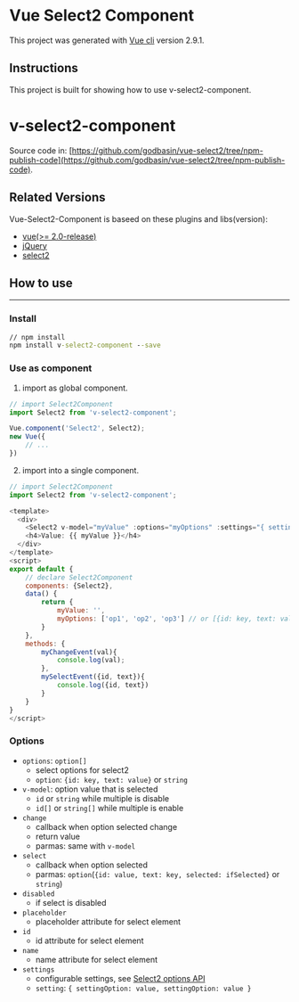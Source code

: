 # Vue Select2 Component

This project was generated with [Vue cli](https://github.com/vuejs/vue-cli) version 2.9.1.

## Instructions
This project is built for showing how to use v-select2-component.

# v-select2-component

Source code in: [https://github.com/godbasin/vue-select2/tree/npm-publish-code](https://github.com/godbasin/vue-select2/tree/npm-publish-code).

## Related Versions

Vue-Select2-Component is baseed on these plugins and libs(version):
- [vue(>= 2.0-release)](https://github.com/vuejs/vue)
- [jQuery](https://jquery.com/)
- [select2](https://select2.github.io/)

## How to use 
---
### Install
``` cmd
// npm install
npm install v-select2-component --save
```

### Use as component
1. import as global component.
``` javascript
// import Select2Component
import Select2 from 'v-select2-component';

Vue.component('Select2', Select2);
new Vue({
	// ...
})
```

2. import into a single component.
``` javascript
// import Select2Component
import Select2 from 'v-select2-component';

<template>
  <div>
    <Select2 v-model="myValue" :options="myOptions" :settings="{ settingOption: value, settingOption: value }" @change="myChangeEvent($event)" @select="mySelectEvent($event)" />
    <h4>Value: {{ myValue }}</h4>
  </div>
</template>
<script>
export default {
    // declare Select2Component
    components: {Select2},
    data() {
        return {
            myValue: '',
            myOptions: ['op1', 'op2', 'op3'] // or [{id: key, text: value}, {id: key, text: value}]
        }
    },
    methods: {
        myChangeEvent(val){
            console.log(val);
        },
        mySelectEvent({id, text}){
            console.log({id, text})
        }
    }
}
</script>
```

### Options
- `options`: `option[]`
  - select options for select2
  - `option`: `{id: key, text: value}` or `string`
- `v-model`: option value that is selected
  - `id` or `string` while multiple is disable
  - `id[]` or `string[]` while multiple is enable
- `change`
  - callback when option selected change
  - return value
  - parmas: same with `v-model`
- `select`
  - callback when option selected
  - parmas: `option`(`{id: value, text: key, selected: ifSelected}` or `string`)
- `disabled`
  - if select is disabled
- `placeholder`
  - placeholder attribute for select element
- `id`
  - id attribute for select element
- `name`
  - name attribute for select element
- `settings`
  - configurable settings, see [Select2 options API](https://select2.org/configuration/options-api)
  - `setting`: `{ settingOption: value, settingOption: value }`
